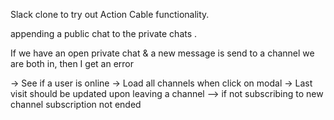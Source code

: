 Slack clone to try out Action Cable functionality.


appending a public chat to the private chats .


If we have an open private chat & a new message is send to a channel we are both in, then I get an error

-> See if a user is online
-> Load all channels when click on modal
-> Last visit should be updated upon leaving a channel --> if not subscribing to new channel subscription not ended
